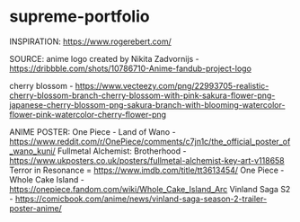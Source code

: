 # supreme-portfolio

INSPIRATION:
https://www.rogerebert.com/

SOURCE:
anime logo created by Nikita Zadvornijs - https://dribbble.com/shots/10786710-Anime-fandub-project-logo

cherry blossom - https://www.vecteezy.com/png/22993705-realistic-cherry-blossom-branch-cherry-blossom-with-pink-sakura-flower-png-japanese-cherry-blossom-png-sakura-branch-with-blooming-watercolor-flower-pink-watercolor-cherry-flower-png

ANIME POSTER:
One Piece - Land of Wano - https://www.reddit.com/r/OnePiece/comments/c7jn1c/the_official_poster_of_wano_kuni/
Fullmetal Alchemist: Brotherhood - https://www.ukposters.co.uk/posters/fullmetal-alchemist-key-art-v118658
Terror in Resonance = https://www.imdb.com/title/tt3613454/
One Piece - Whole Cake Island - https://onepiece.fandom.com/wiki/Whole_Cake_Island_Arc
Vinland Saga S2 - https://comicbook.com/anime/news/vinland-saga-season-2-trailer-poster-anime/